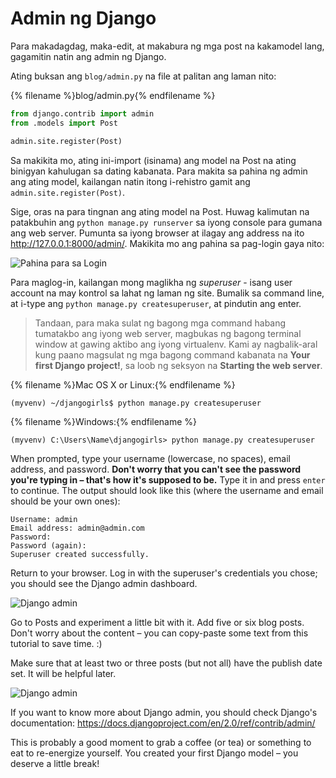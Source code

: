 # Admin ng Django

Para makadagdag, maka-edit, at makabura ng mga post na kakamodel lang, gagamitin natin ang admin ng Django.

Ating buksan ang `blog/admin.py` na file at palitan ang laman nito:

{% filename %}blog/admin.py{% endfilename %}

```python
from django.contrib import admin
from .models import Post

admin.site.register(Post)
```

Sa makikita mo, ating ini-import (isinama) ang model na Post na ating binigyan kahulugan sa dating kabanata. Para makita sa pahina ng admin ang ating model, kailangan natin itong i-rehistro gamit ang `admin.site.register(Post)`.

Sige, oras na para tingnan ang ating model na Post. Huwag kalimutan na patakbuhin ang `python manage.py runserver` sa iyong console para gumana ang web server. Pumunta sa iyong browser at ilagay ang address na ito http://127.0.0.1:8000/admin/. Makikita mo ang pahina sa pag-login gaya nito:

![Pahina para sa Login](images/login_page2.png)

Para maglog-in, kailangan mong maglikha ng *superuser* - isang user account na may kontrol sa lahat ng laman ng site. Bumalik sa command line, at i-type ang `python manage.py createsuperuser`, at pindutin ang enter.

> Tandaan, para maka sulat ng bagong mga command habang tumatakbo ang iyong web server, magbukas ng bagong terminal window at gawing aktibo ang iyong virtualenv. Kami ay nagbalik-aral kung paano magsulat ng mga bagong command kabanata na **Your first Django project!**, sa loob ng seksyon na **Starting the web server**.

{% filename %}Mac OS X or Linux:{% endfilename %}

    (myvenv) ~/djangogirls$ python manage.py createsuperuser
    

{% filename %}Windows:{% endfilename %}

    (myvenv) C:\Users\Name\djangogirls> python manage.py createsuperuser
    

When prompted, type your username (lowercase, no spaces), email address, and password. **Don't worry that you can't see the password you're typing in – that's how it's supposed to be.** Type it in and press `enter` to continue. The output should look like this (where the username and email should be your own ones):

    Username: admin
    Email address: admin@admin.com
    Password:
    Password (again):
    Superuser created successfully.
    

Return to your browser. Log in with the superuser's credentials you chose; you should see the Django admin dashboard.

![Django admin](images/django_admin3.png)

Go to Posts and experiment a little bit with it. Add five or six blog posts. Don't worry about the content – you can copy-paste some text from this tutorial to save time. :)

Make sure that at least two or three posts (but not all) have the publish date set. It will be helpful later.

![Django admin](images/edit_post3.png)

If you want to know more about Django admin, you should check Django's documentation: https://docs.djangoproject.com/en/2.0/ref/contrib/admin/

This is probably a good moment to grab a coffee (or tea) or something to eat to re-energize yourself. You created your first Django model – you deserve a little break!